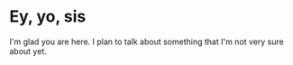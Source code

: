 # Ey, yo, sis
I'm glad you are here. I plan to talk about something that I'm not very sure about yet.
